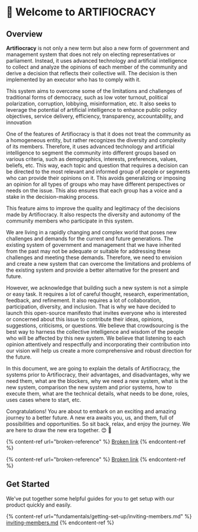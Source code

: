# 👋 Welcome to ARTIFIOCRACY

## Overview

**Artifiocracy** is not only a new term but also a new form of government and management system that does not rely on electing representatives or parliament. Instead, it uses advanced technology and artificial intelligence to collect and analyze the opinions of each member of the community and derive a decision that reflects their collective will. The decision is then implemented by an executor who has to comply with it.

This system aims to overcome some of the limitations and challenges of traditional forms of democracy, such as low voter turnout, political polarization, corruption, lobbying, misinformation, etc. It also seeks to leverage the potential of artificial intelligence to enhance public policy objectives, service delivery, efficiency, transparency, accountability, and innovation

One of the features of Artifiocracy is that it does not treat the community as a homogeneous entity, but rather recognizes the diversity and complexity of its members. Therefore, it uses advanced technology and artificial intelligence to segment the community into different groups based on various criteria, such as demographics, interests, preferences, values, beliefs, etc. This way, each topic and question that requires a decision can be directed to the most relevant and informed group of people or segments who can provide their opinions on it. This avoids generalizing or imposing an opinion for all types of groups who may have different perspectives or needs on the issue. This also ensures that each group has a voice and a stake in the decision-making process.

This feature aims to improve the quality and legitimacy of the decisions made by Artifiocracy. It also respects the diversity and autonomy of the community members who participate in this system.

We are living in a rapidly changing and complex world that poses new challenges and demands for the current and future generations. The existing system of government and management that we have inherited from the past may not be adequate or suitable for addressing these challenges and meeting these demands. Therefore, we need to envision and create a new system that can overcome the limitations and problems of the existing system and provide a better alternative for the present and future.

However, we acknowledge that building such a new system is not a simple or easy task. It requires a lot of careful thought, research, experimentation, feedback, and refinement. It also requires a lot of collaboration, participation, diversity, and inclusion. That is why we have decided to launch this open-source manifesto that invites everyone who is interested or concerned about this issue to contribute their ideas, opinions, suggestions, criticisms, or questions. We believe that crowdsourcing is the best way to harness the collective intelligence and wisdom of the people who will be affected by this new system. We believe that listening to each opinion attentively and respectfully and incorporating their contribution into our vision will help us create a more comprehensive and robust direction for the future.

In this document, we are going to explain the details of Artifiocracy, the systems prior to Artifiocracy, their advantages, and disadvantages, why we need them, what are the blockers, why we need a new system, what is the new system, comparison the new system and prior systems, how to execute them, what are the technical details, what needs to be done, roles, uses cases where to start, etc.&#x20;

Congratulations! You are about to embark on an exciting and amazing journey to a better future. A new era awaits you, us, and them, full of possibilities and opportunities. So sit back, relax, and enjoy the journey. We are here to draw the new era together. 😊 :clap:





{% content-ref url="broken-reference" %}
[Broken link](broken-reference)
{% endcontent-ref %}

{% content-ref url="broken-reference" %}
[Broken link](broken-reference)
{% endcontent-ref %}

## Get Started

We've put together some helpful guides for you to get setup with our product quickly and easily.

{% content-ref url="fundamentals/getting-set-up/inviting-members.md" %}
[inviting-members.md](fundamentals/getting-set-up/inviting-members.md)
{% endcontent-ref %}
